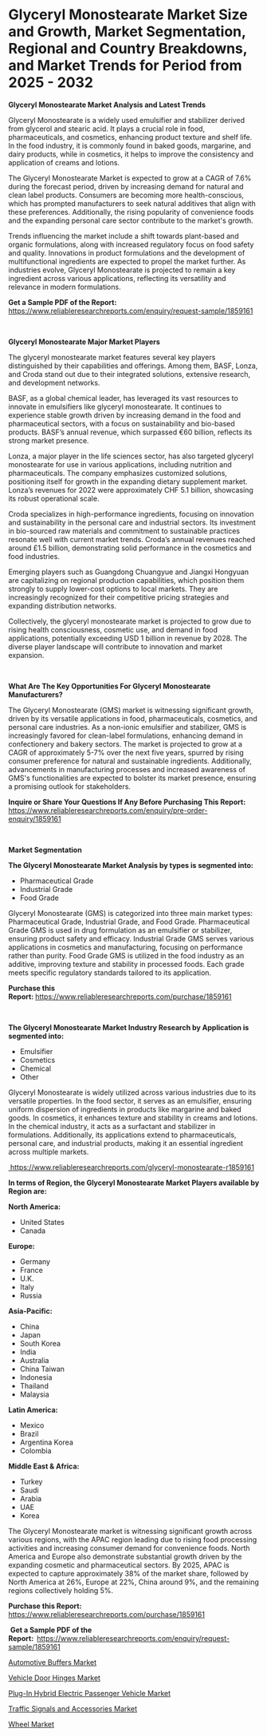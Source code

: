 <p><h1>Glyceryl Monostearate Market Size and Growth, Market Segmentation, Regional and Country Breakdowns, and Market Trends for Period from 2025 -  2032</h1></p><p><strong>Glyceryl Monostearate Market Analysis and Latest Trends</strong></p>
<p><p>Glyceryl Monostearate is a widely used emulsifier and stabilizer derived from glycerol and stearic acid. It plays a crucial role in food, pharmaceuticals, and cosmetics, enhancing product texture and shelf life. In the food industry, it is commonly found in baked goods, margarine, and dairy products, while in cosmetics, it helps to improve the consistency and application of creams and lotions.</p><p>The Glyceryl Monostearate Market is expected to grow at a CAGR of 7.6% during the forecast period, driven by increasing demand for natural and clean label products. Consumers are becoming more health-conscious, which has prompted manufacturers to seek natural additives that align with these preferences. Additionally, the rising popularity of convenience foods and the expanding personal care sector contribute to the market's growth. </p><p>Trends influencing the market include a shift towards plant-based and organic formulations, along with increased regulatory focus on food safety and quality. Innovations in product formulations and the development of multifunctional ingredients are expected to propel the market further. As industries evolve, Glyceryl Monostearate is projected to remain a key ingredient across various applications, reflecting its versatility and relevance in modern formulations.</p></p>
<p><strong>Get a Sample PDF of the Report:&nbsp;</strong> <a href="https://www.reliableresearchreports.com/enquiry/request-sample/1859161?utm_campaign=9&utm_medium=2&utm_source=Github&utm_content=ia&utm_term=06022025&utm_id=glyceryl-monostearate">https://www.reliableresearchreports.com/enquiry/request-sample/1859161</a></p>
<p>&nbsp;</p>
<p><strong>Glyceryl Monostearate Major Market Players</strong></p>
<p><p>The glyceryl monostearate market features several key players distinguished by their capabilities and offerings. Among them, BASF, Lonza, and Croda stand out due to their integrated solutions, extensive research, and development networks.</p><p>BASF, as a global chemical leader, has leveraged its vast resources to innovate in emulsifiers like glyceryl monostearate. It continues to experience stable growth driven by increasing demand in the food and pharmaceutical sectors, with a focus on sustainability and bio-based products. BASF’s annual revenue, which surpassed €60 billion, reflects its strong market presence.</p><p>Lonza, a major player in the life sciences sector, has also targeted glyceryl monostearate for use in various applications, including nutrition and pharmaceuticals. The company emphasizes customized solutions, positioning itself for growth in the expanding dietary supplement market. Lonza’s revenues for 2022 were approximately CHF 5.1 billion, showcasing its robust operational scale.</p><p>Croda specializes in high-performance ingredients, focusing on innovation and sustainability in the personal care and industrial sectors. Its investment in bio-sourced raw materials and commitment to sustainable practices resonate well with current market trends. Croda’s annual revenues reached around £1.5 billion, demonstrating solid performance in the cosmetics and food industries.</p><p>Emerging players such as Guangdong Chuangyue and Jiangxi Hongyuan are capitalizing on regional production capabilities, which position them strongly to supply lower-cost options to local markets. They are increasingly recognized for their competitive pricing strategies and expanding distribution networks.</p><p>Collectively, the glyceryl monostearate market is projected to grow due to rising health consciousness, cosmetic use, and demand in food applications, potentially exceeding USD 1 billion in revenue by 2028. The diverse player landscape will contribute to innovation and market expansion.</p></p>
<p>&nbsp;</p>
<p><strong>What Are The Key Opportunities For Glyceryl Monostearate Manufacturers?</strong></p>
<p><p>The Glyceryl Monostearate (GMS) market is witnessing significant growth, driven by its versatile applications in food, pharmaceuticals, cosmetics, and personal care industries. As a non-ionic emulsifier and stabilizer, GMS is increasingly favored for clean-label formulations, enhancing demand in confectionery and bakery sectors. The market is projected to grow at a CAGR of approximately 5-7% over the next five years, spurred by rising consumer preference for natural and sustainable ingredients. Additionally, advancements in manufacturing processes and increased awareness of GMS's functionalities are expected to bolster its market presence, ensuring a promising outlook for stakeholders.</p></p>
<p><strong>Inquire or Share Your Questions If Any Before Purchasing This Report:</strong> <a href="https://www.reliableresearchreports.com/enquiry/pre-order-enquiry/1859161?utm_campaign=9&utm_medium=2&utm_source=Github&utm_content=ia&utm_term=06022025&utm_id=glyceryl-monostearate">https://www.reliableresearchreports.com/enquiry/pre-order-enquiry/1859161</a></p>
<p>&nbsp;</p>
<p><strong>Market Segmentation</strong></p>
<p><strong>The Glyceryl Monostearate Market Analysis by types is segmented into:</strong></p>
<p><ul><li>Pharmaceutical Grade</li><li>Industrial Grade</li><li>Food Grade</li></ul></p>
<p><p>Glyceryl Monostearate (GMS) is categorized into three main market types: Pharmaceutical Grade, Industrial Grade, and Food Grade. Pharmaceutical Grade GMS is used in drug formulation as an emulsifier or stabilizer, ensuring product safety and efficacy. Industrial Grade GMS serves various applications in cosmetics and manufacturing, focusing on performance rather than purity. Food Grade GMS is utilized in the food industry as an additive, improving texture and stability in processed foods. Each grade meets specific regulatory standards tailored to its application.</p></p>
<p><strong>Purchase this Report:&nbsp;</strong><a href="https://www.reliableresearchreports.com/purchase/1859161?utm_campaign=9&utm_medium=2&utm_source=Github&utm_content=ia&utm_term=06022025&utm_id=glyceryl-monostearate">https://www.reliableresearchreports.com/purchase/1859161</a></p>
<p>&nbsp;</p>
<p><strong>The Glyceryl Monostearate Market Industry Research by Application is segmented into:</strong></p>
<p><ul><li>Emulsifier</li><li>Cosmetics</li><li>Chemical</li><li>Other</li></ul></p>
<p><p>Glyceryl Monostearate is widely utilized across various industries due to its versatile properties. In the food sector, it serves as an emulsifier, ensuring uniform dispersion of ingredients in products like margarine and baked goods. In cosmetics, it enhances texture and stability in creams and lotions. In the chemical industry, it acts as a surfactant and stabilizer in formulations. Additionally, its applications extend to pharmaceuticals, personal care, and industrial products, making it an essential ingredient across multiple markets.</p></p>
<p><a href="https://www.reliableresearchreports.com/glyceryl-monostearate-r1859161?utm_campaign=9&utm_medium=2&utm_source=Github&utm_content=ia&utm_term=06022025&utm_id=glyceryl-monostearate">&nbsp;https://www.reliableresearchreports.com/glyceryl-monostearate-r1859161</a></p>
<p><strong>In terms of Region, the Glyceryl Monostearate Market Players available by Region are:</strong></p>
<p>
    <p> <strong> North America: </strong>
        <ul>
            <li>United States</li>
            <li>Canada</li>
        </ul>
        </p> 
    <p> <strong> Europe: </strong>
        <ul>
            <li>Germany</li>
            <li>France</li>
            <li>U.K.</li>
            <li>Italy</li>
            <li>Russia</li>
        </ul>
        </p> 
    <p> <strong> Asia-Pacific: </strong>
        <ul>
            <li>China</li>
            <li>Japan</li>
            <li>South Korea</li>
            <li>India</li>
            <li>Australia</li>
            <li>China Taiwan</li>
            <li>Indonesia</li>
            <li>Thailand</li>
            <li>Malaysia</li>
        </ul>
        </p> 
    <p> <strong> Latin America: </strong>
        <ul>
            <li>Mexico</li>
            <li>Brazil</li>
            <li>Argentina Korea</li>
            <li>Colombia</li>
        </ul>
        </p> 
    <p> <strong> Middle East & Africa: </strong>
        <ul>
            <li>Turkey</li>
            <li>Saudi</li>
            <li>Arabia</li>
            <li>UAE</li>
            <li>Korea</li>
        </ul>
    </p>
    </p>
<p><p>The Glyceryl Monostearate market is witnessing significant growth across various regions, with the APAC region leading due to rising food processing activities and increasing consumer demand for convenience foods. North America and Europe also demonstrate substantial growth driven by the expanding cosmetic and pharmaceutical sectors. By 2025, APAC is expected to capture approximately 38% of the market share, followed by North America at 26%, Europe at 22%, China around 9%, and the remaining regions collectively holding 5%.</p></p>
<p><strong>Purchase this Report: </strong><a href="https://www.reliableresearchreports.com/purchase/1859161?utm_campaign=9&utm_medium=2&utm_source=Github&utm_content=ia&utm_term=06022025&utm_id=glyceryl-monostearate">https://www.reliableresearchreports.com/purchase/1859161</a></p>
<p>&nbsp;<strong>Get a Sample PDF of the Report:&nbsp;&nbsp;</strong><a href="https://www.reliableresearchreports.com/enquiry/request-sample/1859161?utm_campaign=9&utm_medium=2&utm_source=Github&utm_content=ia&utm_term=06022025&utm_id=glyceryl-monostearate">https://www.reliableresearchreports.com/enquiry/request-sample/1859161</a></p>
<p><strong></strong></p>
<p><p><a href="https://github.com/jamastodola515/Market-Research-Report-List-1/blob/main/automotive-buffers-market.md?utm_campaign=9&utm_medium=2&utm_source=Github&utm_content=ia&utm_term=06022025&utm_id=glyceryl-monostearate">Automotive Buffers Market</a></p><p><a href="https://github.com/danikabiele541/Market-Research-Report-List-1/blob/main/vehicle-door-hinges-market.md?utm_campaign=9&utm_medium=2&utm_source=Github&utm_content=ia&utm_term=06022025&utm_id=glyceryl-monostearate">Vehicle Door Hinges Market</a></p><p><a href="https://github.com/savannabyun726/Market-Research-Report-List-1/blob/main/plug-in-hybrid-electric-passenger-vehicle-market.md?utm_campaign=9&utm_medium=2&utm_source=Github&utm_content=ia&utm_term=06022025&utm_id=glyceryl-monostearate">Plug-In Hybrid Electric Passenger Vehicle Market</a></p><p><a href="https://github.com/organophelia8282/Market-Research-Report-List-1/blob/main/traffic-signals-and-accessories-market.md?utm_campaign=9&utm_medium=2&utm_source=Github&utm_content=ia&utm_term=06022025&utm_id=glyceryl-monostearate">Traffic Signals and Accessories Market</a></p><p><a href="https://github.com/ulyssacrayne00231/Market-Research-Report-List-1/blob/main/wheel-market.md?utm_campaign=9&utm_medium=2&utm_source=Github&utm_content=ia&utm_term=06022025&utm_id=glyceryl-monostearate">Wheel Market</a></p></p>
